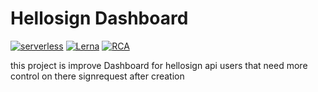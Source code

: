 # Hellosign Dashboard

[![serverless](http://public.serverless.com/badges/v3.svg)](http://www.serverless.com)
[![Lerna]()]()
[![RCA]()]()

this project is improve Dashboard for hellosign api users that need more control on there signrequest after creation
